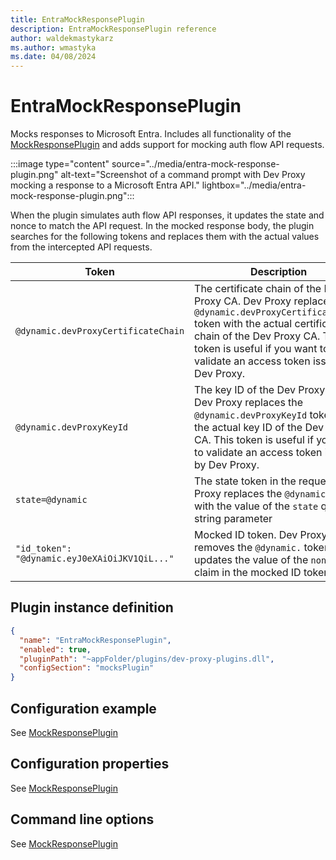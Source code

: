```yaml
---
title: EntraMockResponsePlugin
description: EntraMockResponsePlugin reference
author: waldekmastykarz
ms.author: wmastyka
ms.date: 04/08/2024
---
```


# EntraMockResponsePlugin

Mocks responses to Microsoft Entra. Includes all functionality of the [MockResponsePlugin](./MockResponsePlugin.md) and adds support for mocking auth flow API requests.

:::image type="content" source="../media/entra-mock-response-plugin.png" alt-text="Screenshot of a command prompt with Dev Proxy mocking a response to a Microsoft Entra API." lightbox="../media/entra-mock-response-plugin.png":::

When the plugin simulates auth flow API responses, it updates the state and nonce to match the API request. In the mocked response body, the plugin searches for the following tokens and replaces them with the actual values from the intercepted API requests.

| Token | Description |
| ----- | ----------- |
| `@dynamic.devProxyCertificateChain` | The certificate chain of the Dev Proxy CA. Dev Proxy replaces the `@dynamic.devProxyCertificateChain` token with the actual certificate chain of the Dev Proxy CA. This token is useful if you want to validate an access token issued by Dev Proxy. |
| `@dynamic.devProxyKeyId` | The key ID of the Dev Proxy CA. Dev Proxy replaces the `@dynamic.devProxyKeyId` token with the actual key ID of the Dev Proxy CA. This token is useful if you want to validate an access token issued by Dev Proxy. |
| `state=@dynamic` | The state token in the request. Dev Proxy replaces the `@dynamic` token with the value of the `state` query string parameter |
| `"id_token": "@dynamic.eyJ0eXAiOiJKV1QiL..."` | Mocked ID token. Dev Proxy removes the `@dynamic.` token and updates the value of the `nonce` claim in the mocked ID token. |

## Plugin instance definition

```json
{
  "name": "EntraMockResponsePlugin",
  "enabled": true,
  "pluginPath": "~appFolder/plugins/dev-proxy-plugins.dll",
  "configSection": "mocksPlugin"
}
```

## Configuration example

See [MockResponsePlugin](./MockResponsePlugin.md)

## Configuration properties

See [MockResponsePlugin](./MockResponsePlugin.md)

## Command line options

See [MockResponsePlugin](./MockResponsePlugin.md)
